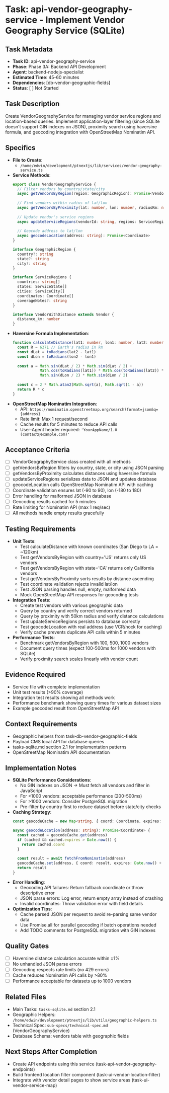 # Task: api-vendor-geography-service - Implement Vendor Geography Service (SQLite)

## Task Metadata
- **Task ID**: api-vendor-geography-service
- **Phase**: Phase 3A: Backend API Development
- **Agent**: backend-nodejs-specialist
- **Estimated Time**: 45-60 minutes
- **Dependencies**: [db-vendor-geographic-fields]
- **Status**: [ ] Not Started

## Task Description
Create VendorGeographyService for managing vendor service regions and location-based queries. Implement application-layer filtering (since SQLite doesn't support GIN indexes on JSON), proximity search using haversine formula, and geocoding integration with OpenStreetMap Nominatim API.

## Specifics
- **File to Create**:
  - `/home/edwin/development/ptnextjs/lib/services/vendor-geography-service.ts`
- **Service Methods**:
  ```typescript
  export class VendorGeographyService {
    // Filter vendors by country/state/city
    async getVendorsByRegion(region: GeographicRegion): Promise<Vendor[]>
    
    // Find vendors within radius of lat/lon
    async getVendorsByProximity(lat: number, lon: number, radiusKm: number): Promise<VendorWithDistance[]>
    
    // Update vendor's service regions
    async updateServiceRegions(vendorId: string, regions: ServiceRegions): Promise<void>
    
    // Geocode address to lat/lon
    async geocodeLocation(address: string): Promise<Coordinate>
  }
  
  interface GeographicRegion {
    country?: string
    state?: string
    city?: string
  }
  
  interface ServiceRegions {
    countries: string[]
    states: ServiceState[]
    cities: ServiceCity[]
    coordinates: Coordinate[]
    coverageNotes?: string
  }
  
  interface VendorWithDistance extends Vendor {
    distance_km: number
  }
  ```
- **Haversine Formula Implementation**:
  ```typescript
  function calculateDistance(lat1: number, lon1: number, lat2: number, lon2: number): number {
    const R = 6371 // Earth's radius in km
    const dLat = toRadians(lat2 - lat1)
    const dLon = toRadians(lon2 - lon1)
    
    const a = Math.sin(dLat / 2) * Math.sin(dLat / 2) +
              Math.cos(toRadians(lat1)) * Math.cos(toRadians(lat2)) *
              Math.sin(dLon / 2) * Math.sin(dLon / 2)
    
    const c = 2 * Math.atan2(Math.sqrt(a), Math.sqrt(1 - a))
    return R * c
  }
  ```
- **OpenStreetMap Nominatim Integration**:
  - API: `https://nominatim.openstreetmap.org/search?format=json&q={address}`
  - Rate limit: Max 1 request/second
  - Cache results for 5 minutes to reduce API calls
  - User-Agent header required: `'YourAppName/1.0 (contact@example.com)'`

## Acceptance Criteria
- [ ] VendorGeographyService class created with all methods
- [ ] getVendorsByRegion filters by country, state, or city using JSON parsing
- [ ] getVendorsByProximity calculates distances using haversine formula
- [ ] updateServiceRegions serializes data to JSON and updates database
- [ ] geocodeLocation calls OpenStreetMap Nominatim API with caching
- [ ] Coordinate validation ensures lat (-90 to 90), lon (-180 to 180)
- [ ] Error handling for malformed JSON in database
- [ ] Geocoding results cached for 5 minutes
- [ ] Rate limiting for Nominatim API (max 1 req/sec)
- [ ] All methods handle empty results gracefully

## Testing Requirements
- **Unit Tests**:
  - Test calculateDistance with known coordinates (San Diego to LA = ~120km)
  - Test getVendorsByRegion with country='US' returns only US vendors
  - Test getVendorsByRegion with state='CA' returns only California vendors
  - Test getVendorsByProximity sorts results by distance ascending
  - Test coordinate validation rejects invalid lat/lon
  - Test JSON parsing handles null, empty, malformed data
  - Mock OpenStreetMap API responses for geocoding tests
- **Integration Tests**:
  - Create test vendors with various geographic data
  - Query by country and verify correct vendors returned
  - Query by proximity with 50km radius and verify distance calculations
  - Test updateServiceRegions persists to database correctly
  - Test geocodeLocation with real address (use VCR/nock for caching)
  - Verify cache prevents duplicate API calls within 5 minutes
- **Performance Tests**:
  - Benchmark getVendorsByRegion with 100, 500, 1000 vendors
  - Document query times (expect 100-500ms for 1000 vendors with SQLite)
  - Verify proximity search scales linearly with vendor count

## Evidence Required
- Service file with complete implementation
- Unit test results (>90% coverage)
- Integration test results showing all methods work
- Performance benchmark showing query times for various dataset sizes
- Example geocoded result from OpenStreetMap API

## Context Requirements
- Geographic helpers from task-db-vendor-geographic-fields
- Payload CMS local API for database queries
- tasks-sqlite.md section 2.1 for implementation patterns
- OpenStreetMap Nominatim API documentation

## Implementation Notes
- **SQLite Performance Considerations**:
  - No GIN indexes on JSON → Must fetch all vendors and filter in JavaScript
  - For <1000 vendors: acceptable performance (200-500ms)
  - For >1000 vendors: Consider PostgreSQL migration
  - Pre-filter by country first to reduce dataset before state/city checks
- **Caching Strategy**:
  ```typescript
  const geocodeCache = new Map<string, { coord: Coordinate, expires: number }>()
  
  async geocodeLocation(address: string): Promise<Coordinate> {
    const cached = geocodeCache.get(address)
    if (cached && cached.expires > Date.now()) {
      return cached.coord
    }
    
    const result = await fetchFromNominatim(address)
    geocodeCache.set(address, { coord: result, expires: Date.now() + 300000 }) // 5 min
    return result
  }
  ```
- **Error Handling**:
  - Geocoding API failures: Return fallback coordinate or throw descriptive error
  - JSON parse errors: Log error, return empty array instead of crashing
  - Invalid coordinates: Throw validation error with field details
- **Optimization Tips**:
  - Cache parsed JSON per request to avoid re-parsing same vendor data
  - Use Promise.all for parallel geocoding if batch operations needed
  - Add TODO comments for PostgreSQL migration with GIN indexes

## Quality Gates
- [ ] Haversine distance calculation accurate within ±1%
- [ ] No unhandled JSON parse errors
- [ ] Geocoding respects rate limits (no 429 errors)
- [ ] Cache reduces Nominatim API calls by >80%
- [ ] Performance acceptable for datasets up to 1000 vendors

## Related Files
- Main Tasks: `tasks-sqlite.md` section 2.1
- Geographic Helpers: `/home/edwin/development/ptnextjs/lib/utils/geographic-helpers.ts`
- Technical Spec: `sub-specs/technical-spec.md` (VendorGeographyService)
- Database Schema: vendors table with geographic fields

## Next Steps After Completion
- Create API endpoints using this service (task-api-vendor-geography-endpoints)
- Build frontend location filter component (task-ui-vendor-location-filter)
- Integrate with vendor detail pages to show service areas (task-ui-vendor-service-map)
